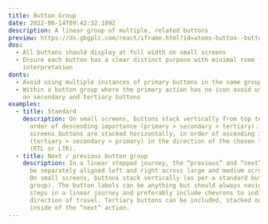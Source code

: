 ```yaml
---
title: Button Group
date: 2022-06-14T09:42:32.189Z
description: A linear group of multiple, related buttons
preview: https://ds.gbgplc.com/react/iframe.html?id=atoms-button--button-element
dos:
  - All buttons should display at full width on small screens
  - Ensure each button has a clear distinct purpose with minimal room for
    interpretation
donts:
  - Avoid using multiple instances of primary buttons in the same group
  - Within a button group where the primary action has no icon avoid using icons
    on secondary and tertiary buttons
examples:
  - title: Standard
    description: On small screens, buttons stack vertically from top to bottom in
      order of descending importance (primary > secondary > tertiary). On larger
      screens buttons are stacked horizontally, in order of ascending importance
      (tertiary > secondary > primary) in the direction of the chosen language
      (RTL or LTR).
  - title: Next / previous button group
    description: In a linear stepped journey, the “previous” and “next” actions can
      be separately aligned left and right across large and medium screen sizes.
      On small screens, buttons stack vertically (as per a standard button
      group). The button labels can be anything but should always navigate to
      steps in a linear journey and preferably include chevrons to indicate the
      direction of travel. Tertiary buttons can be included, stacked on the
      inside of the “next” action.
---
```

